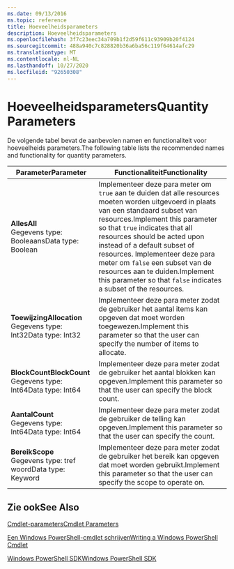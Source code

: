 ```yaml
---
ms.date: 09/13/2016
ms.topic: reference
title: Hoeveelheidsparameters
description: Hoeveelheidsparameters
ms.openlocfilehash: 3f7c23eec34a709b1f2d59f611c93909b20f4124
ms.sourcegitcommit: 488a940c7c828820b36a6ba56c119f64614afc29
ms.translationtype: MT
ms.contentlocale: nl-NL
ms.lasthandoff: 10/27/2020
ms.locfileid: "92650308"
---
```

# <a name="quantity-parameters"></a><span data-ttu-id="2564a-103">Hoeveelheidsparameters</span><span class="sxs-lookup"><span data-stu-id="2564a-103">Quantity Parameters</span></span>

<span data-ttu-id="2564a-104">De volgende tabel bevat de aanbevolen namen en functionaliteit voor hoeveelheids parameters.</span><span class="sxs-lookup"><span data-stu-id="2564a-104">The following table lists the recommended names and functionality for quantity parameters.</span></span>

|<span data-ttu-id="2564a-105">Parameter</span><span class="sxs-lookup"><span data-stu-id="2564a-105">Parameter</span></span>|<span data-ttu-id="2564a-106">Functionaliteit</span><span class="sxs-lookup"><span data-stu-id="2564a-106">Functionality</span></span>|
|---|---|
|<span data-ttu-id="2564a-107">**Alles**</span><span class="sxs-lookup"><span data-stu-id="2564a-107">**All**</span></span><br><span data-ttu-id="2564a-108">Gegevens type: Booleaans</span><span class="sxs-lookup"><span data-stu-id="2564a-108">Data type: Boolean</span></span>|<span data-ttu-id="2564a-109">Implementeer deze para meter om `true` aan te duiden dat alle resources moeten worden uitgevoerd in plaats van een standaard subset van resources.</span><span class="sxs-lookup"><span data-stu-id="2564a-109">Implement this parameter so that `true` indicates that all resources should be acted upon instead of a default subset of resources.</span></span> <span data-ttu-id="2564a-110">Implementeer deze para meter om `false` een subset van de resources aan te duiden.</span><span class="sxs-lookup"><span data-stu-id="2564a-110">Implement this parameter so that `false` indicates a subset of the resources.</span></span>|
|<span data-ttu-id="2564a-111">**Toewijzing**</span><span class="sxs-lookup"><span data-stu-id="2564a-111">**Allocation**</span></span><br><span data-ttu-id="2564a-112">Gegevens type: Int32</span><span class="sxs-lookup"><span data-stu-id="2564a-112">Data type: Int32</span></span>|<span data-ttu-id="2564a-113">Implementeer deze para meter zodat de gebruiker het aantal items kan opgeven dat moet worden toegewezen.</span><span class="sxs-lookup"><span data-stu-id="2564a-113">Implement this parameter so that the user can specify the number of items to allocate.</span></span>|
|<span data-ttu-id="2564a-114">**BlockCount**</span><span class="sxs-lookup"><span data-stu-id="2564a-114">**BlockCount**</span></span><br><span data-ttu-id="2564a-115">Gegevens type: Int64</span><span class="sxs-lookup"><span data-stu-id="2564a-115">Data type: Int64</span></span>|<span data-ttu-id="2564a-116">Implementeer deze para meter zodat de gebruiker het aantal blokken kan opgeven.</span><span class="sxs-lookup"><span data-stu-id="2564a-116">Implement this parameter so that the user can specify the block count.</span></span>|
|<span data-ttu-id="2564a-117">**Aantal**</span><span class="sxs-lookup"><span data-stu-id="2564a-117">**Count**</span></span><br><span data-ttu-id="2564a-118">Gegevens type: Int64</span><span class="sxs-lookup"><span data-stu-id="2564a-118">Data type: Int64</span></span>|<span data-ttu-id="2564a-119">Implementeer deze para meter zodat de gebruiker de telling kan opgeven.</span><span class="sxs-lookup"><span data-stu-id="2564a-119">Implement this parameter so that the user can specify the count.</span></span>|
|<span data-ttu-id="2564a-120">**Bereik**</span><span class="sxs-lookup"><span data-stu-id="2564a-120">**Scope**</span></span><br><span data-ttu-id="2564a-121">Gegevens type: tref woord</span><span class="sxs-lookup"><span data-stu-id="2564a-121">Data type: Keyword</span></span>|<span data-ttu-id="2564a-122">Implementeer deze para meter zodat de gebruiker het bereik kan opgeven dat moet worden gebruikt.</span><span class="sxs-lookup"><span data-stu-id="2564a-122">Implement this parameter so that the user can specify the scope to operate on.</span></span>|

## <a name="see-also"></a><span data-ttu-id="2564a-123">Zie ook</span><span class="sxs-lookup"><span data-stu-id="2564a-123">See Also</span></span>

[<span data-ttu-id="2564a-124">Cmdlet-parameters</span><span class="sxs-lookup"><span data-stu-id="2564a-124">Cmdlet Parameters</span></span>](./cmdlet-parameters.md)

[<span data-ttu-id="2564a-125">Een Windows PowerShell-cmdlet schrijven</span><span class="sxs-lookup"><span data-stu-id="2564a-125">Writing a Windows PowerShell Cmdlet</span></span>](./writing-a-windows-powershell-cmdlet.md)

[<span data-ttu-id="2564a-126">Windows PowerShell SDK</span><span class="sxs-lookup"><span data-stu-id="2564a-126">Windows PowerShell SDK</span></span>](../windows-powershell-reference.md)
